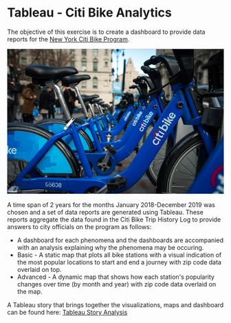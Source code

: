 # Tableau - Citi Bike Analytics

The objective of this exercise is to create a dashboard to provide data reports for the [New York Citi Bike Program](https://www.citibikenyc.com/system-data).

![Citi-Bikes](citi_bike.png)

A time span of 2 years for the months January 2018-December 2019 was chosen and a set of data reports are generated using Tableau. These reports aggregate the data found in the Citi Bike Trip History Log to provide answers to city officials on the program as follows:
* A dashboard for each phenomena and the dashboards are accompanied with an analysis explaining why the phenomena may be occuring.
* Basic - A static map that plots all bike stations with a visual indication of the most popular locations to start and end a journey with zip code data overlaid on top.
* Advanced - A dynamic map that shows how each station's popularity changes over time (by month and year) with zip code data overlaid on the map.

A Tableau story that brings together the visualizations, maps and dashboard can be found here: [Tableau Story Analysis](https://public.tableau.com/profile/veronica.r5580#!/vizhome/CitiBikeAnalysis20182019/STORY-CitiBikeAnalytics)

